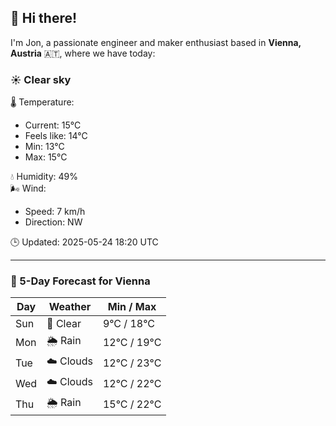 ## 👋 Hi there!

I'm Jon, a passionate engineer and maker enthusiast based in **Vienna, Austria** 🇦🇹, where we have today:

### ☀️ Clear sky 

🌡️ Temperature: 
* Current: 15°C
* Feels like: 14°C
* Min: 13°C 
* Max: 15°C  

💧 Humidity: 49%  
🌬️ Wind: 
* Speed: 7 km/h 
* Direction: NW  

🕒 Updated: 2025-05-24 18:20 UTC

---

### 📅 5-Day Forecast for Vienna

| Day | Weather | Min / Max |
|-----|---------|------------|
| Sun | 🌙 Clear | 9°C / 18°C |
| Mon | 🌦️ Rain | 12°C / 19°C |
| Tue | ☁️ Clouds | 12°C / 23°C |
| Wed | ☁️ Clouds | 12°C / 22°C |
| Thu | 🌦️ Rain | 15°C / 22°C |
